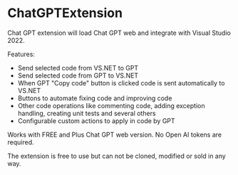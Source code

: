 # ChatGPTExtension

Chat GPT extension will load Chat GPT web and integrate with Visual Studio 2022.

Features:

- Send selected code from VS.NET to GPT
- Send selected code from GPT to VS.NET
- When GPT "Copy code" button is clicked code is sent automatically to VS.NET
- Buttons to automate fixing code and improving code
- Other code operations like commenting code, adding exception handling, creating unit tests and several others
- Configurable custom actions to apply in code by GPT

Works with FREE and Plus Chat GPT web version. No Open AI tokens are required.

The extension is free to use but can not be cloned, modified or sold in any way.


